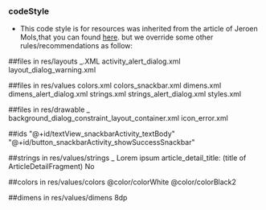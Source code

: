 ### codeStyle
- This code style is for resources was inherited from the article of Jeroen Mols,that you can found [here](https://jeroenmols.com/blog/2016/03/07/resourcenaming/).
but we override some other rules/recommendations as follow:
   
##files in res/layouts
<WHAT>_<WHERE>.XML
activity_alert_dialog.xml
layout_dialog_warning.xml

##files in res/values 
colors.xml
colors_snackbar.xml
dimens.xml
dimens_alert_dialog.xml
strings.xml
strings_alert_dialog.xml
styles.xml

##files in res/drawable
<WHERE>_<DESCRIPTION>
background_dialog_constraint_layout_container.xml
icon_error.xml

##ids
<WHAT>_<WHERE>_<DESCRIPTION>
"@+id/textView_snackbarActivity_textBody"
"@+id/button_snackbarActivity_showSuccessSnackbar"

##strings in res/values/strings
<WHERE>_<DESCRIPTION>
<string name="dummy_text_title">Lorem ipsum </string>
article_detail_title: (title of ArticleDetailFragment)
<string name="all_no">No</string>

##colors in res/values/colors
<color name="color_dialog_button_action_text">@color/colorWhite</color>
<color name="color_dialog_text_body_text">@color/colorBlack2</color>

##dimens in res/values/dimens
<dimen name="padding_layout_snackbar_icon_cancel_8dp">8dp</dimen>
